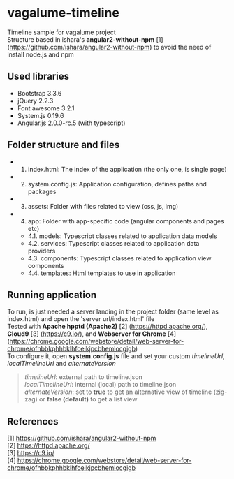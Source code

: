 # vagalume-timeline
Timeline sample for vagalume project   
Structure based in ishara's **angular2-without-npm** [1] (https://github.com/ishara/angular2-without-npm) to avoid the need of install node.js and npm

## Used libraries

 - Bootstrap 3.3.6
 - jQuery 2.2.3
 - Font awesome 3.2.1
 - System.js 0.19.6
 - Angular.js 2.0.0-rc.5 (with typescript)

## Folder structure and files

 - 1. index.html: The index of the application (the only one, is single page)
 - 2. system.config.js: Application configuration, defines paths and packages     
 - 3. assets: Folder with files related to view (css, js, img)
 - 4. app: Folder with app-specific code (angular components and pages etc)
    - 4.1. models: Typescript classes related to application data models
    - 4.2. services: Typescript classes related to application data providers
    - 4.3. components: Typescript classes related to application view components
    - 4.4. templates: Html templates to use in application

## Running application

To run, is just needed a server landing in the project folder (same level as index.html) and open the 'server url/index.html' file    
Tested with **Apache hpptd (Apache2)** [2] (https://httpd.apache.org/), **Cloud9** [3] (https://c9.io/), and **Webserver for Chrome** [4] (https://chrome.google.com/webstore/detail/web-server-for-chrome/ofhbbkphhbklhfoeikjpcbhemlocgigb)     
To configure it, open **system.config.js** file and set your custom *timelineUrl*, *localTimelineUrl* and *alternateVersion*     
> *timelineUrl*: external path to timeline.json      
> *localTimelineUrl*: internal (local) path to timeline.json      
> *alternateVersion*: set to **true** to get an alternative view of timeline (zig-zag) or **false (default)** to get a list view      

## References

[1] https://github.com/ishara/angular2-without-npm            
[2] https://httpd.apache.org/      
[3] https://c9.io/      
[4] https://chrome.google.com/webstore/detail/web-server-for-chrome/ofhbbkphhbklhfoeikjpcbhemlocgigb      
